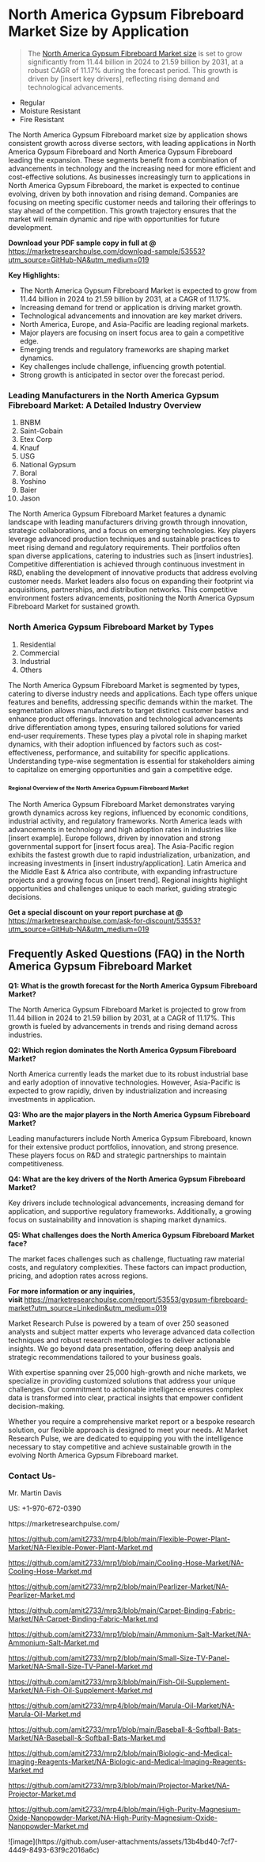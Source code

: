 <h1>North America Gypsum Fibreboard Market&nbsp;Size by Application</h1><blockquote><p>The <a href="https://marketresearchpulse.com/download-sample/53553?utm_source=GitHub-NA&amp;utm_medium=019">North America Gypsum Fibreboard Market size</a> is set to grow significantly from 11.44 billion in 2024 to 21.59 billion by 2031, at a robust CAGR of 11.17% during the forecast period. This growth is driven by [insert key drivers], reflecting rising demand and technological advancements.</p></blockquote><ul><li>Regular<li> Moisture Resistant<li> Fire Resistant</li></ul><p>The North America Gypsum Fibreboard market size by application shows consistent growth across diverse sectors, with leading applications in North America Gypsum Fibreboard and North America Gypsum Fibreboard leading the expansion. These segments benefit from a combination of advancements in technology and the increasing need for more efficient and cost-effective solutions. As businesses increasingly turn to applications in North America Gypsum Fibreboard, the market is expected to continue evolving, driven by both innovation and rising demand. Companies are focusing on meeting specific customer needs and tailoring their offerings to stay ahead of the competition. This growth trajectory ensures that the market will remain dynamic and ripe with opportunities for future development.</p><p><strong>Download your PDF sample copy in full at @ </strong><a href="https://marketresearchpulse.com/download-sample/53553?utm_source=GitHub-NA&amp;utm_medium=019">https://marketresearchpulse.com/download-sample/53553?utm_source=GitHub-NA&amp;utm_medium=019</a></p><p><strong>Key Highlights: </strong></p><ul><li>The North America Gypsum Fibreboard Market is expected to grow from 11.44 billion in 2024 to 21.59 billion by 2031, at a CAGR of 11.17%.</li><li>Increasing demand for trend or application is driving market growth.</li><li>Technological advancements and innovation are key market drivers.</li><li>North America, Europe, and Asia-Pacific are leading regional markets.</li><li>Major players are focusing on insert focus area to gain a competitive edge.</li><li>Emerging trends and regulatory frameworks are shaping market dynamics.</li><li>Key challenges include challenge, influencing growth potential.</li><li>Strong growth is anticipated in sector over the forecast period.</li></ul><h3>Leading Manufacturers in the North America Gypsum Fibreboard Market: A Detailed Industry Overview</h3><ol><li>BNBM</li><li>Saint-Gobain</li><li>Etex Corp</li><li>Knauf</li><li>USG</li><li>National Gypsum</li><li>Boral</li><li>Yoshino</li><li>Baier</li><li>Jason</li></ol><div class="flex max-w-full flex-col flex-grow"><div class="min-h-8 text-message flex w-full flex-col items-end gap-2 whitespace-normal break-words [.text-message+&amp;]:mt-5" dir="auto" data-message-author-role="assistant" data-message-id="fd8432e4-4910-450d-b182-61b7bfb0a01f" data-message-model-slug="gpt-4o"><div class="flex w-full flex-col gap-1 empty:hidden first:pt-[3px]"><div class="markdown prose w-full break-words dark:prose-invert light"><p>The North America Gypsum Fibreboard Market features a dynamic landscape with leading manufacturers driving growth through innovation, strategic collaborations, and a focus on emerging technologies. Key players leverage advanced production techniques and sustainable practices to meet rising demand and regulatory requirements. Their portfolios often span diverse applications, catering to industries such as [insert industries]. Competitive differentiation is achieved through continuous investment in R&amp;D, enabling the development of innovative products that address evolving customer needs. Market leaders also focus on expanding their footprint via acquisitions, partnerships, and distribution networks. This competitive environment fosters advancements, positioning the North America Gypsum Fibreboard Market for sustained growth.</p></div></div></div></div><h3>North America Gypsum Fibreboard Market by Types</h3><ol><li>Residential<li> Commercial<li> Industrial<li> Others</li></ol><div class="flex max-w-full flex-col flex-grow"><div class="min-h-8 text-message flex w-full flex-col items-end gap-2 whitespace-normal break-words [.text-message+&amp;]:mt-5" dir="auto" data-message-author-role="assistant" data-message-id="084470be-0bb7-4664-bddf-5156b4f41249" data-message-model-slug="gpt-4o-mini"><div class="flex w-full flex-col gap-1 empty:hidden first:pt-[3px]"><div class="markdown prose w-full break-words dark:prose-invert light"><p>The North America Gypsum Fibreboard Market is segmented by types, catering to diverse industry needs and applications. Each type offers unique features and benefits, addressing specific demands within the market. The segmentation allows manufacturers to target distinct customer bases and enhance product offerings. Innovation and technological advancements drive differentiation among types, ensuring tailored solutions for varied end-user requirements. These types play a pivotal role in shaping market dynamics, with their adoption influenced by factors such as cost-effectiveness, performance, and suitability for specific applications. Understanding type-wise segmentation is essential for stakeholders aiming to capitalize on emerging opportunities and gain a competitive edge.</p></div></div></div></div><h3><span style="font-size: 11px;">Regional Overview of the North America Gypsum Fibreboard Market</span></h3><div class="flex max-w-full flex-col flex-grow"><div class="min-h-8 text-message flex w-full flex-col items-end gap-2 whitespace-normal break-words [.text-message+&amp;]:mt-5" dir="auto" data-message-author-role="assistant" data-message-id="e9038762-ce64-4e30-91c9-9bd413514231" data-message-model-slug="gpt-4o-mini"><div class="flex w-full flex-col gap-1 empty:hidden first:pt-[3px]"><div class="markdown prose w-full break-words dark:prose-invert light"><p>The North America Gypsum Fibreboard Market demonstrates varying growth dynamics across key regions, influenced by economic conditions, industrial activity, and regulatory frameworks. North America leads with advancements in technology and high adoption rates in industries like [insert example]. Europe follows, driven by innovation and strong governmental support for [insert focus area]. The Asia-Pacific region exhibits the fastest growth due to rapid industrialization, urbanization, and increasing investments in [insert industry/application]. Latin America and the Middle East &amp; Africa also contribute, with expanding infrastructure projects and a growing focus on [insert trend]. Regional insights highlight opportunities and challenges unique to each market, guiding strategic decisions.</p></div></div></div></div><p><strong>Get a special discount on your report purchase at @ </strong><a href="https://marketresearchpulse.com/ask-for-discount/53553?utm_source=GitHub-NA&amp;utm_medium=019">https://marketresearchpulse.com/ask-for-discount/53553?utm_source=GitHub-NA&amp;utm_medium=019</a></p><h2>Frequently Asked Questions (FAQ) in the North America Gypsum Fibreboard Market</h2><p><strong>Q1: What is the growth forecast for the North America Gypsum Fibreboard Market?</strong></p><p>The North America Gypsum Fibreboard Market is projected to grow from 11.44 billion in 2024 to 21.59 billion by 2031, at a CAGR of 11.17%. This growth is fueled by advancements in trends and rising demand across industries.</p><p><strong>Q2: Which region dominates the North America Gypsum Fibreboard Market?</strong></p><p>North America currently leads the market due to its robust industrial base and early adoption of innovative technologies. However, Asia-Pacific is expected to grow rapidly, driven by industrialization and increasing investments in application.</p><p><strong>Q3: Who are the major players in the North America Gypsum Fibreboard Market?</strong></p><p>Leading manufacturers include North America Gypsum Fibreboard, known for their extensive product portfolios, innovation, and strong presence. These players focus on R&amp;D and strategic partnerships to maintain competitiveness.</p><p><strong>Q4: What are the key drivers of the North America Gypsum Fibreboard Market?</strong></p><p>Key drivers include technological advancements, increasing demand for application, and supportive regulatory frameworks. Additionally, a growing focus on sustainability and innovation is shaping market dynamics.</p><p><strong>Q5: What challenges does the North America Gypsum Fibreboard Market face?</strong></p><p>The market faces challenges such as challenge, fluctuating raw material costs, and regulatory complexities. These factors can impact production, pricing, and adoption rates across regions.</p><p><strong>For more information or any inquiries, visit&nbsp;</strong><a href="https://marketresearchpulse.com/report/53553/gypsum-fibreboard-market?utm_source=Linkedin&utm_medium=019">https://marketresearchpulse.com/report/53553/gypsum-fibreboard-market?utm_source=Linkedin&utm_medium=019</a></p><p>Market Research Pulse is powered by a team of over 250 seasoned analysts and subject matter experts who leverage advanced data collection techniques and robust research methodologies to deliver actionable insights. We go beyond data presentation, offering deep analysis and strategic recommendations tailored to your business goals.</p><p>With expertise spanning over 25,000 high-growth and niche markets, we specialize in providing customized solutions that address your unique challenges. Our commitment to actionable intelligence ensures complex data is transformed into clear, practical insights that empower confident decision-making.</p><p>Whether you require a comprehensive market report or a bespoke research solution, our flexible approach is designed to meet your needs. At Market Research Pulse, we are dedicated to equipping you with the intelligence necessary to stay competitive and achieve sustainable growth in the evolving North America Gypsum Fibreboard market.</p><h3><strong>Contact Us-</strong></h3><p>Mr. Martin Davis</p><p>US: +1-970-672-0390</p><p>https://marketresearchpulse.com/</p><p><a href="https://github.com/amit2733/mrp4/blob/main/Flexible-Power-Plant-Market/NA-Flexible-Power-Plant-Market.md">https://github.com/amit2733/mrp4/blob/main/Flexible-Power-Plant-Market/NA-Flexible-Power-Plant-Market.md</a></p><p><a href="https://github.com/amit2733/mrp1/blob/main/Cooling-Hose-Market/NA-Cooling-Hose-Market.md">https://github.com/amit2733/mrp1/blob/main/Cooling-Hose-Market/NA-Cooling-Hose-Market.md</a></p><p><a href="https://github.com/amit2733/mrp2/blob/main/Pearlizer-Market/NA-Pearlizer-Market.md">https://github.com/amit2733/mrp2/blob/main/Pearlizer-Market/NA-Pearlizer-Market.md</a></p><p><a href="https://github.com/amit2733/mrp3/blob/main/Carpet-Binding-Fabric-Market/NA-Carpet-Binding-Fabric-Market.md">https://github.com/amit2733/mrp3/blob/main/Carpet-Binding-Fabric-Market/NA-Carpet-Binding-Fabric-Market.md</a></p><p><a href="https://github.com/amit2733/mrp1/blob/main/Ammonium-Salt-Market/NA-Ammonium-Salt-Market.md">https://github.com/amit2733/mrp1/blob/main/Ammonium-Salt-Market/NA-Ammonium-Salt-Market.md</a></p><p><a href="https://github.com/amit2733/mrp2/blob/main/Small-Size-TV-Panel-Market/NA-Small-Size-TV-Panel-Market.md">https://github.com/amit2733/mrp2/blob/main/Small-Size-TV-Panel-Market/NA-Small-Size-TV-Panel-Market.md</a></p><p><a href="https://github.com/amit2733/mrp3/blob/main/Fish-Oil-Supplement-Market/NA-Fish-Oil-Supplement-Market.md">https://github.com/amit2733/mrp3/blob/main/Fish-Oil-Supplement-Market/NA-Fish-Oil-Supplement-Market.md</a></p><p><a href="https://github.com/amit2733/mrp4/blob/main/Marula-Oil-Market/NA-Marula-Oil-Market.md">https://github.com/amit2733/mrp4/blob/main/Marula-Oil-Market/NA-Marula-Oil-Market.md</a></p><p><a href="https://github.com/amit2733/mrp1/blob/main/Baseball-&-Softball-Bats-Market/NA-Baseball-&-Softball-Bats-Market.md">https://github.com/amit2733/mrp1/blob/main/Baseball-&-Softball-Bats-Market/NA-Baseball-&-Softball-Bats-Market.md</a></p><p><a href="https://github.com/amit2733/mrp2/blob/main/Biologic-and-Medical-Imaging-Reagents-Market/NA-Biologic-and-Medical-Imaging-Reagents-Market.md">https://github.com/amit2733/mrp2/blob/main/Biologic-and-Medical-Imaging-Reagents-Market/NA-Biologic-and-Medical-Imaging-Reagents-Market.md</a></p><p><a href="https://github.com/amit2733/mrp3/blob/main/Projector-Market/NA-Projector-Market.md">https://github.com/amit2733/mrp3/blob/main/Projector-Market/NA-Projector-Market.md</a></p><p><a href="https://github.com/amit2733/mrp4/blob/main/High-Purity-Magnesium-Oxide-Nanopowder-Market/NA-High-Purity-Magnesium-Oxide-Nanopowder-Market.md">https://github.com/amit2733/mrp4/blob/main/High-Purity-Magnesium-Oxide-Nanopowder-Market/NA-High-Purity-Magnesium-Oxide-Nanopowder-Market.md</a></p>
![image](https://github.com/user-attachments/assets/13b4bd40-7cf7-4449-8493-63f9c2016a6c)
